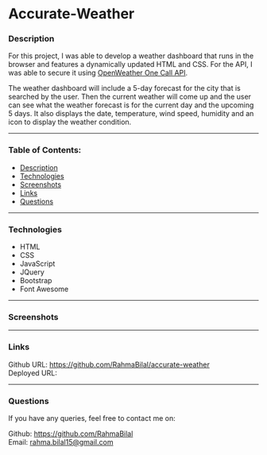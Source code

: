 # Accurate-Weather

### Description

For this project, I was able to develop a weather dashboard that runs in the browser and features a dynamically updated HTML and CSS. For the API, I was able to secure it using  [OpenWeather One Call API](https://openweathermap.org/api/one-call-api).

The weather dashboard will include a 5-day forecast for the city that is searched by the user. Then the current weather will come up and the user can see what the weather forecast is for the current day and the upcoming 5 days. It also displays the date, temperature, wind speed, humidity and an icon to display the weather condition. 

---

### Table of Contents:

- [Description](#description)
- [Technologies](#technologies)
- [Screenshots](#screenshots)
- [Links](#links)
- [Questions](#questions)

---

### Technologies

- HTML
- CSS
- JavaScript
- JQuery
- Bootstrap
- Font Awesome

---

### Screenshots



---

### Links

Github URL:
https://github.com/RahmaBilal/accurate-weather
<br>
Deployed URL:


---

### Questions

If you have any queries, feel free to contact me on:

Github: https://github.com/RahmaBilal
<br>
Email: rahma.bilal15@gmail.com
